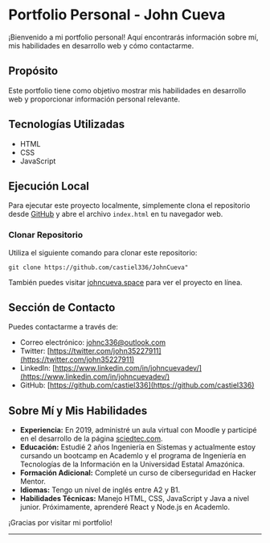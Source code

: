 # Portfolio Personal - John Cueva

¡Bienvenido a mi portfolio personal! Aquí encontrarás información sobre mí, mis habilidades en desarrollo web y cómo contactarme.

## Propósito

Este portfolio tiene como objetivo mostrar mis habilidades en desarrollo web y proporcionar información personal relevante.

## Tecnologías Utilizadas

- HTML
- CSS
- JavaScript

## Ejecución Local

Para ejecutar este proyecto localmente, simplemente clona el repositorio desde [GitHub](https://github.com/castiel336/JohnCueva) y abre el archivo `index.html` en tu navegador web.
### Clonar Repositorio

Utiliza el siguiente comando para clonar este repositorio:

```
git clone https://github.com/castiel336/JohnCueva"
```

También puedes visitar [johncueva.space](https://johncueva.space) para ver el proyecto en línea.

## Sección de Contacto

Puedes contactarme a través de:

- Correo electrónico: johnc336@outlook.com
- Twitter: [https://twitter.com/john35227911](https://twitter.com/john35227911)
- LinkedIn: [https://www.linkedin.com/in/johncuevadev/](https://www.linkedin.com/in/johncuevadev/)
- GitHub: [https://github.com/castiel336](https://github.com/castiel336)

## Sobre Mí y Mis Habilidades

- **Experiencia:** En 2019, administré un aula virtual con Moodle y participé en el desarrollo de la página [sciedtec.com](https://sciedtec.com).
- **Educación:** Estudié 2 años Ingeniería en Sistemas y actualmente estoy cursando un bootcamp en Academlo y el programa de Ingeniería en Tecnologías de la Información en la Universidad Estatal Amazónica.
- **Formación Adicional:** Completé un curso de ciberseguridad en Hacker Mentor.
- **Idiomas:** Tengo un nivel de inglés entre A2 y B1.
- **Habilidades Técnicas:** Manejo HTML, CSS, JavaScript y Java a nivel junior. Próximamente, aprenderé React y Node.js en Academlo.

¡Gracias por visitar mi portfolio!

---


